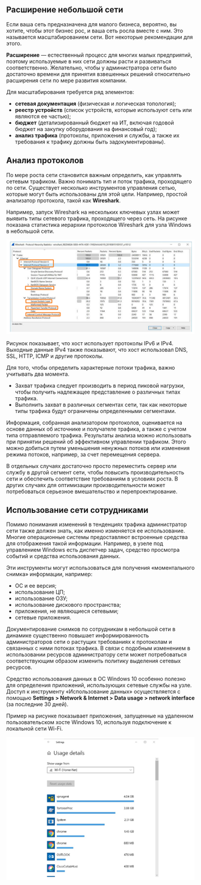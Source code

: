 <!-- verified: agorbachev 03.05.2022 -->

<!-- 17.3.1 -->
## Расширение небольшой сети

Если ваша сеть предназначена для малого бизнеса, вероятно, вы хотите, чтобы этот бизнес рос, и ваша сеть росла вместе с ним. Это называется масштабированием сети. Вот некоторые рекомендации для этого.

**Расширение** — естественный процесс для многих малых предприятий, поэтому используемые в них сети должны расти и развиваться соответственно. Желательно, чтобы у администратора сети было достаточно времени для принятия взвешенных решений относительно расширения сети по мере развития компании.

Для масштабирования требуется ряд элементов:

* **сетевая документация** (физическая и логическая топология);
* **реестр устройств** (список устройств, которые используют сеть или являются ее частью);
* **бюджет** (детализированный бюджет на ИТ, включая годовой бюджет на закупку оборудования на финансовый год);
* **анализ трафика** (протоколы, приложения и службы, а также их требования к трафику должны быть задокументированы).


<!-- 17.3.2 -->
## Анализ протоколов

По мере роста сети становится важным определить, как управлять сетевым трафиком. Важно понимать тип и поток трафика, проходящего по сети. Существует несколько инструментов управления сетью, которые могут быть использованы для этой цели. Например, простой анализатор протокола, такой как **Wireshark**.

Например, запуск Wireshark на нескольких ключевых узлах может выявить типы сетевого трафика, проходящего через сеть. На рисунке показана статистика иерархии протоколов Wireshark для узла Windows в небольшой сети.

![](./assets/17.3.2.png)


Рисунок показывает, что хост использует протоколы IPv6 и IPv4. Выходные данные IPv4 также показывают, что хост использовал DNS, SSL, HTTP, ICMP и другие протоколы.

Для того, чтобы определить характерные потоки трафика, важно учитывать два момента.

* Захват трафика следует производить в период пиковой нагрузки, чтобы получить надлежащее представление о различных типах трафика.
* Выполнить захват в различных сегментах сети, так как некоторые типы трафика будут ограничены определенными сегментами.

Информация, собранная анализатором протоколов, оценивается на основе данных об источнике и получателе трафика, а также с учетом типа отправляемого трафика. Результаты анализа можно использовать при принятии решений об эффективном управлении трафиком. Этого можно добиться путем уменьшения ненужных потоков или изменения режима потоков, например, за счет перемещения сервера.

В отдельных случаях достаточно просто переместить сервер или службу в другой сегмент сети, чтобы повысить производительность сети и обеспечить соответствие требованиям в условиях роста. В других случаях для оптимизации производительности может потребоваться серьезное вмешательство и перепроектирование.

<!-- 17.3.3 -->
## Использование сети сотрудниками

Помимо понимания изменений в тенденциях трафика администратор сети также должен знать, как именно изменяется ее использование. Многие операционные системы предоставляют встроенные средства для отображения такой информации. Например, в узеле под управлением Windows есть диспетчер задач, средство просмотра событий и средства использования данных.

Эти инструменты могут использоваться для получения «моментального снимка» информации, например:

* ОС и ее версия;
* использование ЦП;
* использование ОЗУ;
* использование дискового пространства;
* приложения, не являющиеся сетевыми;
* сетевые приложения.

Документирование снимков по сотрудникам в небольшой сети в динамике существенно повышает информированность администраторов сети о растущих требованиях к протоколам и связанных с ними потоках трафика. В связи с подобным изменением в использовании ресурсов администратору сети может потребоваться соответствующим образом изменить политику выделения сетевых ресурсов.

Средство использования данных в ОС Windows 10 особенно полезно для определения приложений, использующих сетевые службы на узле. Доступ к инструменту «Использование данных» осуществляется с помощью **Settings > Network & Internet > Data usage > network interface** (за последние 30 дней).

Пример на рисунке показывает приложения, запущенные на удаленном пользовательском хосте Windows 10, используя подключение к локальной сети Wi-Fi.

![](./assets/17.3.3.png)


<!-- 17.3.4 -->
<!-- quiz -->

